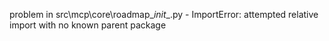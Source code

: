 problem in src\mcp\core\roadmap\__init__.py - ImportError: attempted relative import with no known parent package
